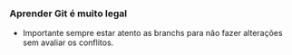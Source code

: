### Aprender Git é muito legal

* Importante sempre estar atento as branchs para não fazer alterações sem avaliar os conflitos. 